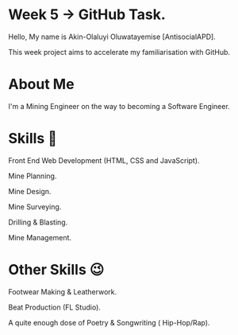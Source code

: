 # Week 5 -> GitHub Task.

Hello, My name is Akin-Olaluyi Oluwatayemise [AntisocialAPD].

This week project aims to accelerate my familiarisation with GitHub.

# About Me
I'm a Mining Engineer on the way to becoming a Software Engineer.

# Skills 🚀
Front End Web Development (HTML, CSS and JavaScript).

Mine Planning.

Mine Design.

Mine Surveying.

Drilling & Blasting.

Mine Management.


# Other Skills 😉
Footwear Making & Leatherwork.

Beat Production (FL Studio).

A quite enough dose of Poetry & Songwriting ( Hip-Hop/Rap).





